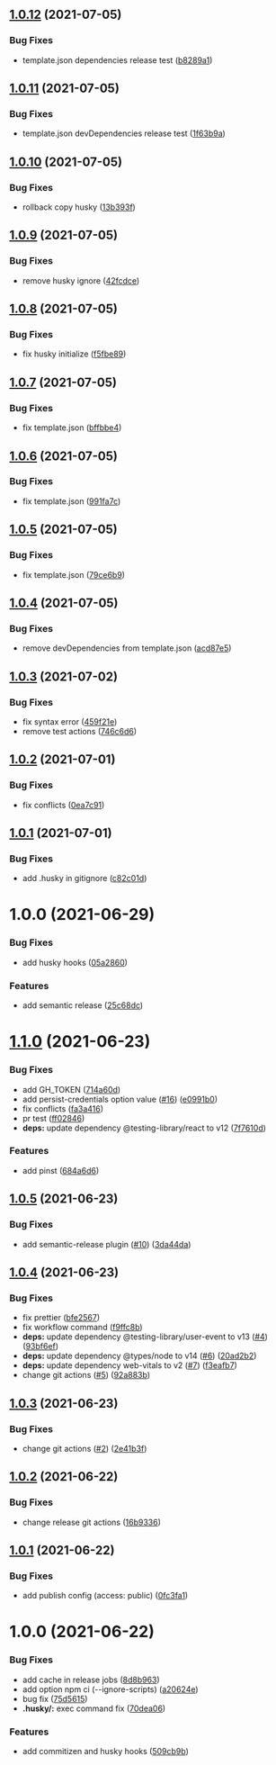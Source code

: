 ## [1.0.12](https://github.com/teamlycl/cra-template/compare/v1.0.11...v1.0.12) (2021-07-05)


### Bug Fixes

* template.json dependencies release test ([b8289a1](https://github.com/teamlycl/cra-template/commit/b8289a1468536d37a9feb9f638dbcb8e5180eda3))

## [1.0.11](https://github.com/teamlycl/cra-template/compare/v1.0.10...v1.0.11) (2021-07-05)


### Bug Fixes

* template.json devDependencies release test ([1f63b9a](https://github.com/teamlycl/cra-template/commit/1f63b9a86501b294412239dca72c36f836f9a1d6))

## [1.0.10](https://github.com/teamlycl/cra-template/compare/v1.0.9...v1.0.10) (2021-07-05)


### Bug Fixes

* rollback copy husky ([13b393f](https://github.com/teamlycl/cra-template/commit/13b393f27fdfbbf1c71c0aaccb5d2953824dcd4c))

## [1.0.9](https://github.com/teamlycl/cra-template/compare/v1.0.8...v1.0.9) (2021-07-05)


### Bug Fixes

* remove husky ignore ([42fcdce](https://github.com/teamlycl/cra-template/commit/42fcdceb1a6c9ae57027997eaa83aca4bcfc90b6))

## [1.0.8](https://github.com/teamlycl/cra-template/compare/v1.0.7...v1.0.8) (2021-07-05)


### Bug Fixes

* fix husky initialize ([f5fbe89](https://github.com/teamlycl/cra-template/commit/f5fbe898809273ed06d117ebb5423bc2c2274ac0))

## [1.0.7](https://github.com/teamlycl/cra-template/compare/v1.0.6...v1.0.7) (2021-07-05)


### Bug Fixes

* fix template.json ([bffbbe4](https://github.com/teamlycl/cra-template/commit/bffbbe442da9949f1cb11c64717648d63e33e930))

## [1.0.6](https://github.com/teamlycl/cra-template/compare/v1.0.5...v1.0.6) (2021-07-05)


### Bug Fixes

* fix template.json ([991fa7c](https://github.com/teamlycl/cra-template/commit/991fa7c8c3a3ea9da831b88b275b8bee8a25d393))

## [1.0.5](https://github.com/teamlycl/cra-template/compare/v1.0.4...v1.0.5) (2021-07-05)


### Bug Fixes

* fix template.json ([79ce6b9](https://github.com/teamlycl/cra-template/commit/79ce6b993b49e2ef3bfb934bdc7d39dab22a1412))

## [1.0.4](https://github.com/teamlycl/cra-template/compare/v1.0.3...v1.0.4) (2021-07-05)


### Bug Fixes

* remove devDependencies from template.json ([acd87e5](https://github.com/teamlycl/cra-template/commit/acd87e5ad50bcaa40766a8e8c8c6075e30c75d64))

## [1.0.3](https://github.com/teamlycl/cra-template/compare/v1.0.2...v1.0.3) (2021-07-02)


### Bug Fixes

* fix syntax error ([459f21e](https://github.com/teamlycl/cra-template/commit/459f21e31afa8b2e86a992dffdc21569d9df28cc))
* remove test actions ([746c6d6](https://github.com/teamlycl/cra-template/commit/746c6d6d6bee06d9068462ae496a172efeccecd0))

## [1.0.2](https://github.com/teamlycl/cra-template/compare/v1.0.1...v1.0.2) (2021-07-01)


### Bug Fixes

* fix conflicts ([0ea7c91](https://github.com/teamlycl/cra-template/commit/0ea7c91509fc3e1bf61930725649737e5114adcb))

## [1.0.1](https://github.com/teamlycl/cra-template/compare/v1.0.0...v1.0.1) (2021-07-01)


### Bug Fixes

* add .husky in gitignore ([c82c01d](https://github.com/teamlycl/cra-template/commit/c82c01dabbe8edb7fe92889b5ef86afd21683799))

# 1.0.0 (2021-06-29)


### Bug Fixes

* add husky hooks ([05a2860](https://github.com/teamlycl/cra-template/commit/05a2860cb219a6aed95e71c9439b4e1b957610e8))


### Features

* add semantic release ([25c68dc](https://github.com/teamlycl/cra-template/commit/25c68dcaec1622f7c2fb3719b0e046f2f7b3c2a8))

# [1.1.0](https://github.com/teamlycl/react-template/compare/v1.0.5...v1.1.0) (2021-06-23)


### Bug Fixes

* add GH_TOKEN ([714a60d](https://github.com/teamlycl/react-template/commit/714a60dae727068c7f09dac0963e7fcedb6944ea))
* add persist-credentials option value ([#16](https://github.com/teamlycl/react-template/issues/16)) ([e0991b0](https://github.com/teamlycl/react-template/commit/e0991b0d3207ebbeeddc71ed75222e25724ba7ca))
* fix conflicts ([fa3a416](https://github.com/teamlycl/react-template/commit/fa3a4163a0ca5e1cd234cfa61ab132312b270c42))
* pr test ([ff02846](https://github.com/teamlycl/react-template/commit/ff028460f6b5bc9fe536581b3af7ba32b35c0442))
* **deps:** update dependency @testing-library/react to v12 ([7f7610d](https://github.com/teamlycl/react-template/commit/7f7610de7b196cfcd9a55170d699adbf6f738d66))


### Features

* add pinst ([684a6d6](https://github.com/teamlycl/react-template/commit/684a6d60094c1d5f74b386719a8577845162023b))

## [1.0.5](https://github.com/teamlycl/react-template/compare/v1.0.4...v1.0.5) (2021-06-23)


### Bug Fixes

* add semantic-release plugin ([#10](https://github.com/teamlycl/react-template/issues/10)) ([3da44da](https://github.com/teamlycl/react-template/commit/3da44da262d3a8a244909d7d567bb9b3880d3e7d))

## [1.0.4](https://github.com/teamlycl/react-template/compare/v1.0.3...v1.0.4) (2021-06-23)


### Bug Fixes

* fix prettier ([bfe2567](https://github.com/teamlycl/react-template/commit/bfe2567dc8aebab55740789e0fd3ffd9423bf7ac))
* fix workflow command ([f9ffc8b](https://github.com/teamlycl/react-template/commit/f9ffc8bf98ca9d756403b659e094608eb0ea4c71))
* **deps:** update dependency @testing-library/user-event to v13 ([#4](https://github.com/teamlycl/react-template/issues/4)) ([93bf6ef](https://github.com/teamlycl/react-template/commit/93bf6ef94cbcdd4a5fbf508c9179bb75f18388b9))
* **deps:** update dependency @types/node to v14 ([#6](https://github.com/teamlycl/react-template/issues/6)) ([20ad2b2](https://github.com/teamlycl/react-template/commit/20ad2b2a2fa0ab4c02957417e796623afb66bff9))
* **deps:** update dependency web-vitals to v2 ([#7](https://github.com/teamlycl/react-template/issues/7)) ([f3eafb7](https://github.com/teamlycl/react-template/commit/f3eafb72304437e06c938d36241d7752a05fe395))
* change git actions ([#5](https://github.com/teamlycl/react-template/issues/5)) ([92a883b](https://github.com/teamlycl/react-template/commit/92a883bba9b0518e4ff931e37c95a83503baf670))

## [1.0.3](https://github.com/teamlycl/react-template/compare/v1.0.2...v1.0.3) (2021-06-23)


### Bug Fixes

* change git actions ([#2](https://github.com/teamlycl/react-template/issues/2)) ([2e41b3f](https://github.com/teamlycl/react-template/commit/2e41b3f88d88763fd5db16394adeab500a5f86a8))

## [1.0.2](https://github.com/teamlycl/react-template/compare/v1.0.1...v1.0.2) (2021-06-22)


### Bug Fixes

* change release git actions ([16b9336](https://github.com/teamlycl/react-template/commit/16b9336d0d5e89091659a5402554a0a03ecf4140))

## [1.0.1](https://github.com/teamlycl/react-template/compare/v1.0.0...v1.0.1) (2021-06-22)


### Bug Fixes

* add publish config (access: public) ([0fc3fa1](https://github.com/teamlycl/react-template/commit/0fc3fa179d02c6c224fdcfdd9ae4888f842f70a2))

# 1.0.0 (2021-06-22)


### Bug Fixes

* add cache in release jobs ([8d8b963](https://github.com/teamlycl/react-template/commit/8d8b9632a9ecc8b93a1248ad1d1f049a30928801))
* add option npm ci (--ignore-scripts) ([a20624e](https://github.com/teamlycl/react-template/commit/a20624ee31399c0e4fa97b8b7d2cfbcf1103e9e6))
* bug fix ([75d5615](https://github.com/teamlycl/react-template/commit/75d56157a45f8f295ad45892592964ea70dee93e))
* **.husky/:** exec command fix ([70dea06](https://github.com/teamlycl/react-template/commit/70dea066ccf7f189fe85a7af3845327b004cc01b))


### Features

* add commitizen and husky hooks ([509cb9b](https://github.com/teamlycl/react-template/commit/509cb9b982069184883e812fd1758e3384090f5a))
